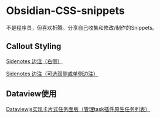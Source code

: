# Obsidian-CSS-snippets
不是程序员，但喜欢折腾。分享自己收集和修改/制作的Snippets。

## Callout Styling
[Sidenotes 边注（右侧）](https://github.com/ichris007/Obsidian-CSS-snippets/blob/main/Callout%20styling%20-%20Sidenotes.md)

[Sidenotes 边注（可选双侧或单侧边注）](https://github.com/ichris007/Obsidian-CSS-snippets/blob/main/Callout%20styling%20-%20Sidenote_%E5%8F%AF%E9%80%89%E5%8F%8C%E4%BE%A7%E6%88%96%E5%8D%95%E4%BE%A7%E8%BE%B9%E6%B3%A8.md)

## Dataview使用
[Dataviewjs实现卡片式任务面版（管理task插件原生任务列表）](https://github.com/ichris007/Obsidian-CSS-snippets/blob/main/Dataviewjs%E5%AE%9E%E7%8E%B0%E5%8D%A1%E7%89%87%E5%BC%8F%E4%BB%BB%E5%8A%A1%E9%9D%A2%E7%89%88%EF%BC%88%E7%AE%A1%E7%90%86task%E6%8F%92%E4%BB%B6%E5%8E%9F%E7%94%9F%E4%BB%BB%E5%8A%A1%E5%88%97%E8%A1%A8%EF%BC%89.md)
